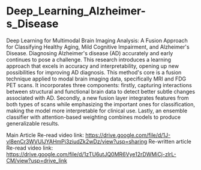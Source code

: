 # Deep_Learning_Alzheimer-s_Disease
Deep Learning for Multimodal Brain Imaging Analysis: A Fusion Approach for Classifying Healthy Aging, Mild Cognitive Impairment, and Alzheimer's Disease.
Diagnosing Alzheimer's disease (AD) accurately and early continues to pose a challenge. This research introduces a learning approach that excels in accuracy and interpretability, opening up new possibilities for improving AD diagnosis. This method's core is a fusion technique applied to modal brain imaging data, specifically MRI and FDG PET scans. It incorporates three components: firstly, capturing interactions between structural and functional brain data to detect better subtle changes associated with AD. Secondly, a new fusion layer integrates features from both types of scans while emphasizing the important ones for classification, making the model more interpretable for clinical use. Lastly, an ensemble classifier with attention-based weighting combines models to produce generalizable results.

Main Article Re-read video link:
https://drive.google.com/file/d/1J-vl8enCr3WVUlJYAHmPj3ziudZk2wDz/view?usp=sharing
Re-written article Re-read video link:
https://drive.google.com/file/d/1zTU6utJQ0MR6Vye12rDWMiCj-zlrL-CM/view?usp=drive_link


